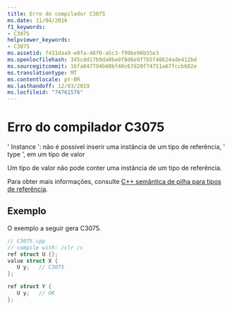 ```yaml
---
title: Erro do compilador C3075
ms.date: 11/04/2016
f1_keywords:
- C3075
helpviewer_keywords:
- C3075
ms.assetid: f431daa9-e0fa-48f0-a5c3-f99be96b55e3
ms.openlocfilehash: 345cdd17b9da0be8f8d6e9f7b5f48624ade412bd
ms.sourcegitcommit: 16fa847794b60bf40c67d20f74751a67fccb602e
ms.translationtype: MT
ms.contentlocale: pt-BR
ms.lasthandoff: 12/03/2019
ms.locfileid: "74761576"
---
```

# <a name="compiler-error-c3075"></a>Erro do compilador C3075

' Instance ': não é possível inserir uma instância de um tipo de referência, ' type ', em um tipo de valor

Um tipo de valor não pode conter uma instância de um tipo de referência.

Para obter mais informações, consulte [ C++ semântica de pilha para tipos de referência](../../dotnet/cpp-stack-semantics-for-reference-types.md).

## <a name="example"></a>Exemplo

O exemplo a seguir gera C3075.

```cpp
// C3075.cpp
// compile with: /clr /c
ref struct U {};
value struct X {
   U y;   // C3075
};

ref struct Y {
   U y;   // OK
};
```
